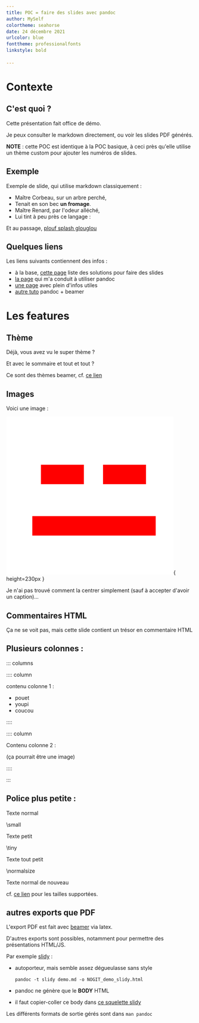 ```yaml
---
title: POC = faire des slides avec pandoc
author: MySelf
colortheme: seahorse
date: 24 décembre 2021
urlcolor: blue
fonttheme: professionalfonts
linkstyle: bold

---
```


# Contexte

## C'est quoi ?

Cette présentation fait office de démo.

Je peux consulter le markdown directement, ou voir les slides PDF générés.

**NOTE** : cette POC est identique à la POC basique, à ceci près qu'elle utilise un thème custom pour ajouter les numéros de slides.

## Exemple

Exemple de slide, qui utilise markdown classiquement :

- Maître Corbeau, sur un arbre perché,
- Tenait en son bec **un fromage**.
- Maître Renard, par l'odeur alléché,
- Lui tint à peu près ce langage :

Et au passage, [plouf splash glouglou](https://www.youtube.com/watch?v=bTkyejmsbWE)

## Quelques liens

Les liens suivants contiennent des infos :

- à la base, [cette page](https://gist.github.com/johnloy/27dd124ad40e210e91c70dd1c24ac8c8) liste des solutions pour faire des slides
- [la page](https://ashwinschronicles.github.io/beamer-slides-using-markdown-and-pandoc) qui m'a conduit à utiliser pandoc
- [une page](https://learnbyexample.github.io/customizing-pandoc/) avec plein d'infos utiles
- [autre tuto](https://github.com/alexeygumirov/pandoc-beamer-how-to) pandoc + beamer

# Les features

## Thème

Déjà, vous avez vu le super thème ?

Et avec le sommaire et tout et tout ?

Ce sont des thèmes beamer, cf. [ce lien](https://deic-web.uab.cat/~iblanes/beamer_gallery/individual/Frankfurt-seahorse-default.html)

## Images

Voici une image :

![ma super image](./images/dessin.png){ height=230px }

Je n'ai pas trouvé comment la centrer simplement (sauf à accepter d'avoir un caption)...

## Commentaires HTML

Ça ne se voit pas, mais cette slide contient un trésor en commentaire HTML

<!-- le fameux trésor-->

## Plusieurs colonnes :

::: columns

:::: column

contenu colonne 1 :

- pouet
- youpi
- coucou

::::

:::: column

Contenu colonne 2 :

(ça pourrait être une image)

::::

:::

## Police plus petite :

Texte normal

\small

Texte petit 

\tiny

Texte tout petit

\normalsize

Texte normal de nouveau

cf. [ce lien](https://www.overleaf.com/learn/latex/Font_sizes,_families,_and_styles) pour les tailles supportées.

## autres exports que PDF

L'export PDF est fait avec [beamer](https://fr.overleaf.com/learn/latex/Beamer) via latex.

D'autres exports sont possibles, notamment pour permettre des présentations HTML/JS.

Par exemple [slidy](https://www.w3.org/Talks/Tools/Slidy2/#(1)) :

- autoporteur, mais semble assez dégueulasse sans style

    ```
    pandoc -t slidy demo.md -o NOGIT_demo_slidy.html
    ```
- pandoc ne génère que le **BODY** HTML
- il faut copier-coller ce body dans [ce squelette slidy](https://www.w3.org/Talks/Tools/Slidy2/#(3))

Les différents formats de sortie gérés sont dans `man pandoc`
